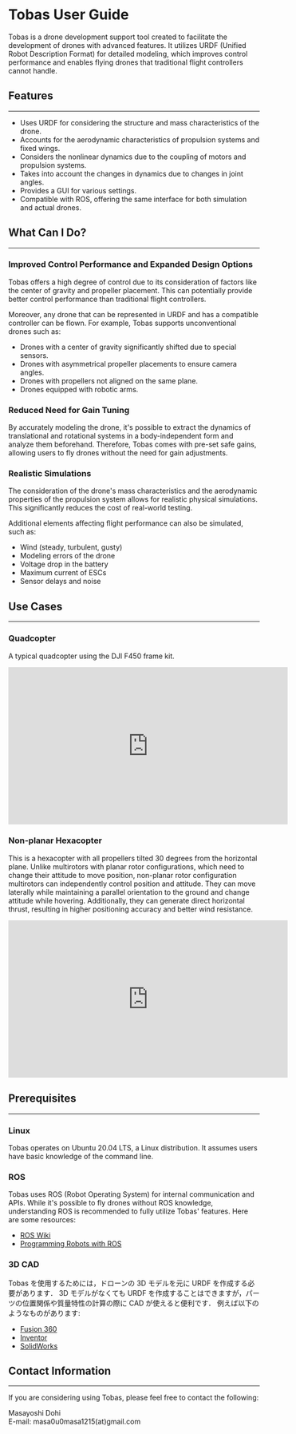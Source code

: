 # Tobas User Guide

Tobas is a drone development support tool created to facilitate the development of drones with advanced features.
It utilizes URDF (Unified Robot Description Format) for detailed modeling,
which improves control performance and enables flying drones that traditional flight controllers cannot handle.

## Features

---

- Uses URDF for considering the structure and mass characteristics of the drone.
- Accounts for the aerodynamic characteristics of propulsion systems and fixed wings.
- Considers the nonlinear dynamics due to the coupling of motors and propulsion systems.
- Takes into account the changes in dynamics due to changes in joint angles.
- Provides a GUI for various settings.
- Compatible with ROS, offering the same interface for both simulation and actual drones.

## What Can I Do?

---

### Improved Control Performance and Expanded Design Options

Tobas offers a high degree of control due to its consideration of factors like the center of gravity and propeller placement.
This can potentially provide better control performance than traditional flight controllers.

Moreover, any drone that can be represented in URDF and has a compatible controller can be flown.
For example, Tobas supports unconventional drones such as:

- Drones with a center of gravity significantly shifted due to special sensors.
- Drones with asymmetrical propeller placements to ensure camera angles.
- Drones with propellers not aligned on the same plane.
- Drones equipped with robotic arms.

### Reduced Need for Gain Tuning

By accurately modeling the drone, it's possible to extract the dynamics of translational and rotational systems
in a body-independent form and analyze them beforehand.
Therefore, Tobas comes with pre-set safe gains, allowing users to fly drones without the need for gain adjustments.

### Realistic Simulations

The consideration of the drone's mass characteristics and the aerodynamic properties of the propulsion system
allows for realistic physical simulations.
This significantly reduces the cost of real-world testing.

Additional elements affecting flight performance can also be simulated, such as:

- Wind (steady, turbulent, gusty)
- Modeling errors of the drone
- Voltage drop in the battery
- Maximum current of ESCs
- Sensor delays and noise

## Use Cases

---

### Quadcopter

A typical quadcopter using the DJI F450 frame kit.

<iframe width="560" height="315" src="https://www.youtube.com/embed/EldjS8AnBjw?si=mdp2SFPWEta51UOP" title="YouTube video player" frameborder="0" allow="accelerometer; autoplay; clipboard-write; encrypted-media; gyroscope; picture-in-picture; web-share" allowfullscreen></iframe>
<br>

### Non-planar Hexacopter

This is a hexacopter with all propellers tilted 30 degrees from the horizontal plane.
Unlike multirotors with planar rotor configurations, which need to change their attitude to move position,
non-planar rotor configuration multirotors can independently control position and attitude.
They can move laterally while maintaining a parallel orientation to the ground and change attitude while hovering.
Additionally, they can generate direct horizontal thrust, resulting in higher positioning accuracy and better wind resistance.

<iframe width="560" height="315" src="https://www.youtube.com/embed/1RIXLGmx1RA?si=ADkOlZsAMb1tHyNr" title="YouTube video player" frameborder="0" allow="accelerometer; autoplay; clipboard-write; encrypted-media; gyroscope; picture-in-picture; web-share" allowfullscreen></iframe>
<br>

## Prerequisites

---

### Linux

Tobas operates on Ubuntu 20.04 LTS, a Linux distribution.
It assumes users have basic knowledge of the command line.

### ROS

Tobas uses ROS (Robot Operating System) for internal communication and APIs.
While it's possible to fly drones without ROS knowledge, understanding ROS is recommended to fully utilize Tobas' features.
Here are some resources:

- <a href=https://wiki.ros.org/en target="_blank">ROS Wiki</a>
- <a href=https://www.oreilly.com/library/view/programming-robots-with/9781449325480/ target="_blank">
  Programming Robots with ROS</a>

### 3D CAD

Tobas を使用するためには，ドローンの 3D モデルを元に URDF を作成する必要があります．
3D モデルがなくても URDF を作成することはできますが，パーツの位置関係や質量特性の計算の際に CAD が使えると便利です．
例えば以下のようなものがあります:

- <a href=https://www.autodesk.com/products/fusion-360 target="_blank">Fusion 360</a>
- <a href=https://www.autodesk.com/products/inventor target="_blank">Inventor</a>
- <a href=https://www.solidworks.com/ target="_blank">SolidWorks</a>

## Contact Information

---

If you are considering using Tobas, please feel free to contact the following:

Masayoshi Dohi<br>
E-mail: masa0u0masa1215(at)gmail.com<br>
